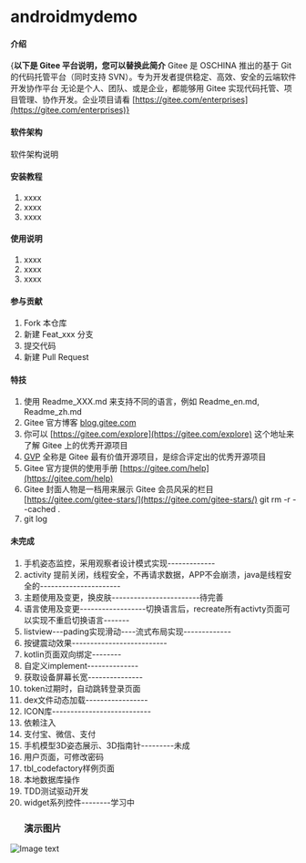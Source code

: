 # androidmydemo

#### 介绍
{**以下是 Gitee 平台说明，您可以替换此简介**
Gitee 是 OSCHINA 推出的基于 Git 的代码托管平台（同时支持 SVN）。专为开发者提供稳定、高效、安全的云端软件开发协作平台
无论是个人、团队、或是企业，都能够用 Gitee 实现代码托管、项目管理、协作开发。企业项目请看 [https://gitee.com/enterprises](https://gitee.com/enterprises)}

#### 软件架构
软件架构说明


#### 安装教程

1.  xxxx
2.  xxxx
3.  xxxx

#### 使用说明

1.  xxxx
2.  xxxx
3.  xxxx

#### 参与贡献

1.  Fork 本仓库
2.  新建 Feat_xxx 分支
3.  提交代码
4.  新建 Pull Request


#### 特技

1.  使用 Readme\_XXX.md 来支持不同的语言，例如 Readme\_en.md, Readme\_zh.md
2.  Gitee 官方博客 [blog.gitee.com](https://blog.gitee.com)
3.  你可以 [https://gitee.com/explore](https://gitee.com/explore) 这个地址来了解 Gitee 上的优秀开源项目
4.  [GVP](https://gitee.com/gvp) 全称是 Gitee 最有价值开源项目，是综合评定出的优秀开源项目
5.  Gitee 官方提供的使用手册 [https://gitee.com/help](https://gitee.com/help)
6.  Gitee 封面人物是一档用来展示 Gitee 会员风采的栏目 [https://gitee.com/gitee-stars/](https://gitee.com/gitee-stars/)
    git rm -r --cached .
7. git log
#### 未完成

1. 手机姿态监控，采用观察者设计模式实现-------------
2. activity 提前关闭，线程安全，不再请求数据，APP不会崩溃，java是线程安全的----------------------
3. 主题使用及变更，换皮肤------------------------待完善
4. 语言使用及变更------------------切换语言后，recreate所有activty页面可以实现不重启切换语言-------
5. listview---pading实现滑动----流式布局实现-------------
6. 按键震动效果--------------------------
7. kotlin页面双向绑定--------
8. 自定义implement--------------
9. 获取设备屏幕长宽---------------
10. token过期时，自动跳转登录页面
11. dex文件动态加载-----------------
12. ICON库---------------------------
13. 依赖注入
14. 支付宝、微信、支付
15. 手机模型3D姿态展示、3D指南针---------未成
16. 用户页面，可修改密码
17. tbl_codefactory样例页面
18. 本地数据库操作
19. TDD测试驱动开发
20. widget系列控件--------学习中
    ### 演示图片
![Image text](https://gitee.com/weishuolin/androidmydemo/raw/master/app/src/main/assets/demo/Screenshot_2023-05-08-21-14-11-017_esa.mydemo.jpg)